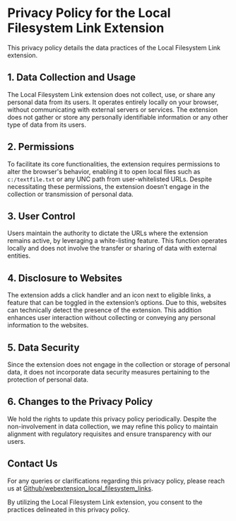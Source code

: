 # Privacy Policy for the Local Filesystem Link Extension

This privacy policy details the data practices of the Local Filesystem Link extension.

## 1. Data Collection and Usage

The Local Filesystem Link extension does not collect, use, or share any personal data from its users. It operates entirely locally on your browser, without communicating with external servers or services. The extension does not gather or store any personally identifiable information or any other type of data from its users.

## 2. Permissions

To facilitate its core functionalities, the extension requires permissions to alter the browser's behavior, enabling it to open local files such as `c:/textfile.txt` or any UNC path from user-whitelisted URLs. Despite necessitating these permissions, the extension doesn’t engage in the collection or transmission of personal data.

## 3. User Control

Users maintain the authority to dictate the URLs where the extension remains active, by leveraging a white-listing feature. This function operates locally and does not involve the transfer or sharing of data with external entities.

## 4. Disclosure to Websites

The extension adds a click handler and an icon next to eligible links, a feature that can be toggled in the extension’s options. Due to this, websites can technically detect the presence of the extension. This addition enhances user interaction without collecting or conveying any personal information to the websites.

## 5. Data Security

Since the extension does not engage in the collection or storage of personal data, it does not incorporate data security measures pertaining to the protection of personal data.

## 6. Changes to the Privacy Policy

We hold the rights to update this privacy policy periodically. Despite the non-involvement in data collection, we may refine this policy to maintain alignment with regulatory requisites and ensure transparency with our users.

## Contact Us

For any queries or clarifications regarding this privacy policy, please reach us at [Github/webextension_local_filesystem_links](https://github.com/feinstaub/webextension_local_filesystem_links).

By utilizing the Local Filesystem Link extension, you consent to the practices delineated in this privacy policy.
